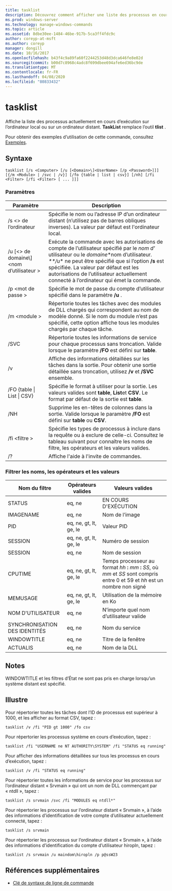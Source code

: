 ```yaml
---
title: tasklist
description: Découvrez comment afficher une liste des processus en cours d’exécution sur l’ordinateur local ou distant.
ms.prod: windows-server
ms.technology: manage-windows-commands
ms.topic: article
ms.assetid: 8dbe30ee-1484-46be-917b-5ca3ff4fdc9c
author: coreyp-at-msft
ms.author: coreyp
manager: dongill
ms.date: 10/16/2017
ms.openlocfilehash: b43f4c9a89fa60f2244253d48d3dca646fe8e02d
ms.sourcegitcommit: b00d7c8968c4adc8f699dbee694afe6ed36bc9de
ms.translationtype: MT
ms.contentlocale: fr-FR
ms.lasthandoff: 04/08/2020
ms.locfileid: "80833432"
---
```

# <a name="tasklist"></a>tasklist

Affiche la liste des processus actuellement en cours d’exécution sur l’ordinateur local ou sur un ordinateur distant. **TaskList** remplace l’outil **tlist** .

Pour obtenir des exemples d’utilisation de cette commande, consultez [Exemples](#BKMK_examples).

## <a name="syntax"></a>Syntaxe

```
tasklist [/s <Computer> [/u [<Domain>\]<UserName> [/p <Password>]]] [{/m <Module> | /svc | /v}] [/fo {table | list | csv}] [/nh] [/fi <Filter> [/fi <Filter> [ ... ]]]
```

### <a name="parameters"></a>Paramètres

|          Paramètre           |                                                                                                                                            Description                                                                                                                                             |
|------------------------------|----------------------------------------------------------------------------------------------------------------------------------------------------------------------------------------------------------------------------------------------------------------------------------------------------|
|        /s \<> de l’ordinateur        |                                                                                         Spécifie le nom ou l’adresse IP d’un ordinateur distant (n’utilisez pas de barres obliques inverses). La valeur par défaut est l'ordinateur local.                                                                                         |
| /u [\<> de domaine\\\]\<nom d’utilisateur > | Exécute la commande avec les autorisations de compte de l’utilisateur spécifié par le *nom d'* utilisateur ou le *domaine*\*nom d’utilisateur<em>. \*\*/u</em>\* ne peut être spécifié que si l’option **/s** est spécifiée. La valeur par défaut est les autorisations de l’utilisateur actuellement connecté à l’ordinateur qui émet la commande. |
|        /p \<mot de passe >        |                                                                                                       Spécifie le mot de passe du compte d’utilisateur spécifié dans le paramètre **/u** .                                                                                                        |
|         /m \<module >         |                                                               Répertorie toutes les tâches avec des modules de DLL chargés qui correspondent au nom de modèle donné. Si le nom du module n’est pas spécifié, cette option affiche tous les modules chargés par chaque tâche.                                                                |
|             /SVC             |                                                                                    Répertorie toutes les informations de service pour chaque processus sans troncation. Valide lorsque le paramètre **/FO** est défini sur **table**.                                                                                    |
|              /v              |                                                                                 Affiche des informations détaillées sur les tâches dans la sortie. Pour obtenir une sortie détaillée sans troncation, utilisez **/v** et **/SVC** ensemble.                                                                                 |
|  /FO {table \| List \| CSV}  |                                                                             Spécifie le format à utiliser pour la sortie. Les valeurs valides sont **table**, **List**et **CSV**. Le format par défaut de la sortie est **table**.                                                                             |
|             /NH              |                                                                                             Supprime les en-têtes de colonnes dans la sortie. Valide lorsque le paramètre **/FO** est défini sur **table** ou **CSV**.                                                                                              |
|        /fi \<filtre >         |                                                                          Spécifie les types de processus à inclure dans la requête ou à exclure de celle-ci. Consultez le tableau suivant pour connaître les noms de filtre, les opérateurs et les valeurs valides.                                                                          |
|              /?              |                                                                                                                                Affiche l'aide à l'invite de commandes.                                                                                                                                |

### <a name="filter-names-operators-and-values"></a>Filtrer les noms, les opérateurs et les valeurs

| Nom du filtre |    Opérateurs valides     |                                                                 Valeurs valides                                                                 |
|-------------|------------------------|----------------------------------------------------------------------------------------------------------------------------------------------|
|   STATUS    |         eq, ne         |                                                                   EN COURS D'EXÉCUTION                                                                    |
|  IMAGENAME  |         eq, ne         |                                                                  Nom de l’image                                                                  |
|     PID     | eq, ne, gt, lt, ge, le |                                                                  Valeur PID                                                                   |
|   SESSION   | eq, ne, gt, lt, ge, le |                                                                Numéro de session                                                                |
| SESSION |         eq, ne         |                                                                 Nom de session                                                                 |
|   CPUTIME   | eq, ne, gt, lt, ge, le | Temps processeur au format <em>hh</em> **:** <em>mm</em> **:** <em>SS</em>, où *mm* et *SS* sont compris entre 0 et 59 et *hh* est un nombre non signé |
|  MEMUSAGE   | eq, ne, gt, lt, ge, le |                                                              Utilisation de la mémoire en Ko                                                              |
|  NOM D'UTILISATEUR   |         eq, ne         |                                                             N’importe quel nom d’utilisateur valide                                                              |
|  SYNCHRONISATION DES IDENTITÉS   |         eq, ne         |                                                                 Nom du service                                                                 |
| WINDOWTITLE |         eq, ne         |                                                                 Titre de la fenêtre                                                                 |
|   ACTUALIS   |         eq, ne         |                                                                   Nom de la DLL                                                                   |

## <a name="remarks"></a>Notes

WINDOWTITLE et les filtres d’État ne sont pas pris en charge lorsqu’un système distant est spécifié.

## <a name="examples"></a><a name="BKMK_examples"></a>Illustre

Pour répertorier toutes les tâches dont l’ID de processus est supérieur à 1000, et les afficher au format CSV, tapez :
```
tasklist /v /fi "PID gt 1000" /fo csv
```
Pour répertorier les processus système en cours d’exécution, tapez :
```
tasklist /fi "USERNAME ne NT AUTHORITY\SYSTEM" /fi "STATUS eq running"
```
Pour afficher des informations détaillées sur tous les processus en cours d’exécution, tapez :
```
tasklist /v /fi "STATUS eq running"
```
Pour répertorier toutes les informations de service pour les processus sur l’ordinateur distant « Srvmain » qui ont un nom de DLL commençant par « ntdll », tapez :
```
tasklist /s srvmain /svc /fi "MODULES eq ntdll*"
```
Pour répertorier les processus sur l’ordinateur distant « Srvmain », à l’aide des informations d’identification de votre compte d’utilisateur actuellement connecté, tapez :
```
tasklist /s srvmain 
```
Pour répertorier les processus sur l’ordinateur distant « Srvmain », à l’aide des informations d’identification du compte d’utilisateur hiropln, tapez :
```
tasklist /s srvmain /u maindom\hiropln /p p@ssW23
```

## <a name="additional-references"></a>Références supplémentaires

- [Clé de syntaxe de ligne de commande](command-line-syntax-key.md)